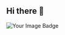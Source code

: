 ## Hi there 👋
<img src="https://tryhackme-badges.s3.amazonaws.com/str4is.png" alt="Your Image Badge" />

